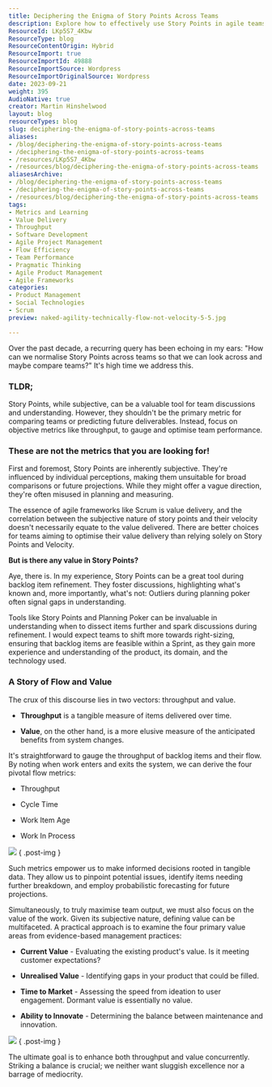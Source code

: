 ```yaml
---
title: Deciphering the Enigma of Story Points Across Teams
description: Explore how to effectively use Story Points in agile teams. Discover better metrics for performance and value delivery to enhance your team's success.
ResourceId: LKp5S7_4Kbw
ResourceType: blog
ResourceContentOrigin: Hybrid
ResourceImport: true
ResourceImportId: 49888
ResourceImportSource: Wordpress
ResourceImportOriginalSource: Wordpress
date: 2023-09-21
weight: 395
AudioNative: true
creator: Martin Hinshelwood
layout: blog
resourceTypes: blog
slug: deciphering-the-enigma-of-story-points-across-teams
aliases:
- /blog/deciphering-the-enigma-of-story-points-across-teams
- /deciphering-the-enigma-of-story-points-across-teams
- /resources/LKp5S7_4Kbw
- /resources/blog/deciphering-the-enigma-of-story-points-across-teams
aliasesArchive:
- /blog/deciphering-the-enigma-of-story-points-across-teams
- /deciphering-the-enigma-of-story-points-across-teams
- /resources/blog/deciphering-the-enigma-of-story-points-across-teams
tags:
- Metrics and Learning
- Value Delivery
- Throughput
- Software Development
- Agile Project Management
- Flow Efficiency
- Team Performance
- Pragmatic Thinking
- Agile Product Management
- Agile Frameworks
categories:
- Product Management
- Social Technologies
- Scrum
preview: naked-agility-technically-flow-not-velocity-5-5.jpg

---
```

Over the past decade, a recurring query has been echoing in my ears: "How can we normalise Story Points across teams so that we can look across and maybe compare teams?" It's high time we address this.

### TLDR;

Story Points, while subjective, can be a valuable tool for team discussions and understanding. However, they shouldn't be the primary metric for comparing teams or predicting future deliverables. Instead, focus on objective metrics like throughput, to gauge and optimise team performance.

### These are not the metrics that you are looking for!

First and foremost, Story Points are inherently subjective. They're influenced by individual perceptions, making them unsuitable for broad comparisons or future projections. While they might offer a vague direction, they're often misused in planning and measuring.

The essence of agile frameworks like Scrum is value delivery, and the correlation between the subjective nature of story points and their velocity doesn't necessarily equate to the value delivered. There are better choices for teams aiming to optimise their value delivery than relying solely on Story Points and Velocity.

**But is there any value in Story Points?**

Aye, there is. In my experience, Story Points can be a great tool during backlog item refinement. They foster discussions, highlighting what's known and, more importantly, what's not: Outliers during planning poker often signal gaps in understanding.

Tools like Story Points and Planning Poker can be invaluable in understanding when to dissect items further and spark discussions during refinement. I would expect teams to shift more towards right-sizing, ensuring that backlog items are feasible within a Sprint, as they gain more experience and understanding of the product, its domain, and the technology used.

### A Story of Flow and Value

The crux of this discourse lies in two vectors: throughput and value.

- **Throughput** is a tangible measure of items delivered over time.

- **Value**, on the other hand, is a more elusive measure of the anticipated benefits from system changes.

It's straightforward to gauge the throughput of backlog items and their flow. By noting when work enters and exits the system, we can derive the four pivotal flow metrics:

- Throughput

- Cycle Time

- Work Item Age

- Work In Process

![](images/image-1280x720-3-3.png)
{ .post-img }

Such metrics empower us to make informed decisions rooted in tangible data. They allow us to pinpoint potential issues, identify items needing further breakdown, and employ probabilistic forecasting for future projections.

Simultaneously, to truly maximise team output, we must also focus on the value of the work. Given its subjective nature, defining value can be multifaceted. A practical approach is to examine the four primary value areas from evidence-based management practices:

- **Current Value** - Evaluating the existing product's value. Is it meeting customer expectations?

- **Unrealised Value** \- Identifying gaps in your product that could be filled.

- **Time to Market** - Assessing the speed from ideation to user engagement. Dormant value is essentially no value.

- **Ability to Innovate** \- Determining the balance between maintenance and innovation.

![](images/image-1-1280x717-1-1.png)
{ .post-img }

The ultimate goal is to enhance both throughput and value concurrently. Striking a balance is crucial; we neither want sluggish excellence nor a barrage of mediocrity.
